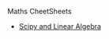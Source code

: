 Maths CheetSheets

- [Scipy and Linear Algebra](/Scalar-Course/docs/CheatSheets/Maths/Python%20for%20Data%20Science%20-%20Cheat%20Sheet%20-%20SciPy%20-%20Lineary%20Algebra.pdf)